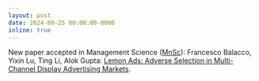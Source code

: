 ```yaml
---
layout: post
date: 2024-09-25 00:00:00-0000
inline: true
---
```


New paper accepted in Management Science ([MnSc](https://pubsonline.informs.org/journal/mnsc)): Francesco Balacco, Yixin Lu, Ting Li, Alok Gupta: [Lemon Ads: Adverse Selection in Multi-Channel Display Advertising Markets](https://papers.ssrn.com/sol3/papers.cfm?abstract_id=4971366).

